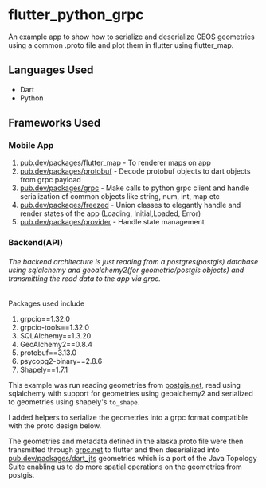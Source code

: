 # flutter_python_grpc
An example app to show how to serialize and deserialize GEOS geometries using a common .proto file and plot them in flutter using flutter_map. 

## Languages Used
* Dart
* Python

## Frameworks Used
### Mobile App
1. [pub.dev/packages/flutter_map](flutter_map) - To renderer maps on app
2. [pub.dev/packages/protobuf](protobuf) - Decode protobuf objects to dart objects from grpc payload
3. [pub.dev/packages/grpc](grpc) - Make calls to python grpc client and handle serialization of common objects like string, num, int, map etc
4. [pub.dev/packages/freezed](freezed) - Union classes to elegantly handle and render states of the app (Loading, Initial,Loaded, Error)
5. [pub.dev/packages/provider](provider) - Handle state management

### Backend(API)
###### The backend architecture is just reading from a postgres(postgis) database using sqlalchemy and geoalchemy2(for geometric/postgis objects) and transmitting the read data to the app via grpc.
Packages used include
1. grpcio==1.32.0
2. grpcio-tools==1.32.0
3. SQLAlchemy==1.3.20
4. GeoAlchemy2==0.8.4
5. protobuf==3.13.0
6. psycopg2-binary==2.8.6
7. Shapely==1.7.1

This example was run reading geometries from [postgis.net](postgis), read using sqlalchemy with support for geometries using geoalchemy2 and serialized to geometries using shapely's `to_shape`. 

I added helpers to serialize the geometries into a grpc format compatible with the proto design below. 

The geometries and metadata defined in the alaska.proto file were then transmitted through [grpc.net](grpc) to flutter and
then deserialized into [pub.dev/packages/dart_jts](dart_jts) geometries which is a port of the Java Topology Suite enabling us to do more spatial operations on the geometries from postgis. 

